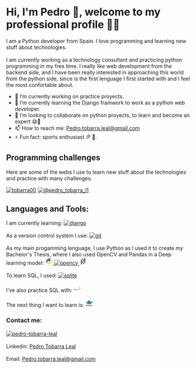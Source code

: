 # Hi, I'm Pedro 👋, welcome to my professional profile 🧑‍💻

I am a Python developer from Spain. I love programming and learning new stuff about technologies.
<br/><br/>
I am currently working as a technology consultant and practicing python programming in my free time. I really like web development from the backend side, and I have been really interested in approaching this world from the python side, since is the first lenguage I first started with and I feel the most confortable about. 

- 🔭 I’m currently working on practice proyects.
- 🌱 I’m currently learning the Django framwork to work as a python web developer.
- 👯 I’m looking to collaborate on python proyects, to learn and become an expert 😄🤞
- 📫 How to reach me: [Pedro.tobarra.leal@gmail.com](mailto:pedro.tobarra.leal@gmail.com)
- ⚡ Fun fact: sports enthusiast :P 🏃.

## Programming challenges 

Here are some of the webs I use to learn new stuff about the technologies and practice with many challenges.

<a href="https://www.leetcode.com/tobarra00" target="blank"><img align="center" src="https://raw.githubusercontent.com/rahuldkjain/github-profile-readme-generator/master/src/images/icons/Social/leet-code.svg" alt="tobarra00" height="30" width="40" /></a>
<a href="https://www.hackerrank.com/pedro_tobarra_l1" target="blank"><img align="center" src="https://raw.githubusercontent.com/rahuldkjain/github-profile-readme-generator/master/src/images/icons/Social/hackerearth.svg" alt="@pedro_tobarra_l1" height="30" width="40" /></a>

## Languages and Tools:

I am currently learning: <a href="https://www.djangoproject.com/" target="_blank" rel="noreferrer"> <img src="https://cdn.worldvectorlogo.com/logos/django.svg" alt="django" width="20" height="20"/> </a> 
<br/><br/>
As a version control system I use: <a href="https://git-scm.com/" target="_blank" rel="noreferrer"> <img src="https://www.vectorlogo.zone/logos/git-scm/git-scm-icon.svg" alt="git" width="20" height="20"/> </a> 
<br/><br/>
As my main progamming lenguage, I use Python as I used it to create my Bachelor's Thesis, where I also used OpenCV and Pandas in a Deep learning model: <a href="https://www.python.org" target="_blank" rel="noreferrer"> <img src="https://raw.githubusercontent.com/devicons/devicon/master/icons/python/python-original.svg" alt="python" width="20" height="20"/>  </a><a href="https://opencv.org/" target="_blank" rel="noreferrer"> <img src="https://www.vectorlogo.zone/logos/opencv/opencv-icon.svg" alt="opencv" width="20" height="20"/> </a> <a href="https://pandas.pydata.org/" target="_blank" rel="noreferrer"> <img src="https://raw.githubusercontent.com/devicons/devicon/2ae2a900d2f041da66e950e4d48052658d850630/icons/pandas/pandas-original.svg" alt="pandas" width="20" height="20"/> </a>
<br/><br/>
To learn SQL, I used: <a href="https://www.sqlite.org/" target="_blank" rel="noreferrer"> <img src="https://www.vectorlogo.zone/logos/sqlite/sqlite-icon.svg" alt="sqlite" width="20" height="20"/> </a> 
<br/><br/>
I've also practice SQL with: <a href="https://www.mysql.com/" target="_blank" rel="noreferrer"> <img src="https://raw.githubusercontent.com/devicons/devicon/master/icons/mysql/mysql-original-wordmark.svg" alt="mysql" width="20" height="20"/> </a> 
<br/><br/>
The next thing I want to learn is: <a href="https://www.docker.com/" target="_blank" rel="noreferrer"> <img src="https://raw.githubusercontent.com/devicons/devicon/master/icons/docker/docker-original-wordmark.svg" alt="docker" width="20" height="20"/> </a> 
 
### Contact me:

<a href="https://linkedin.com/in/pedro-tobarra-leal" target="blank"><img align="center" src="https://raw.githubusercontent.com/rahuldkjain/github-profile-readme-generator/master/src/images/icons/Social/linked-in-alt.svg" alt="pedro-tobarra-leal" height="20" width="20" /></a>
<br/><br/>
Linkedin: [Pedro Tobarra Leal](www.linkedin.com/in/pedro-tobarra-leal)  
<br/>
Email: [Pedro.tobarra.leal@gmail.com](mailto:pedro.tobarra.leal@gmail.com)

<!--
**Tobarra00/Tobarra00** is a ✨ _special_ ✨ repository because its `README.md` (this file) appears on your GitHub profile.

Here are some ideas to get you started:


-->
